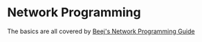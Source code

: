 # Network Programming

The basics are all covered by [Beej's Network Programming Guide](https://beej.us/guide/bgnet/html/)